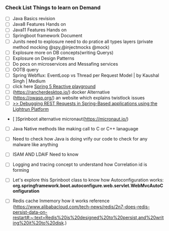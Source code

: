 ### Check List Things to learn on Demand
- [ ] Java Basics revision
- [ ] Java8 Features Hands on
- [ ] Java11 Features Hands on
- [ ] Springboot framework Document
- [ ] Junits need to explosure need to do pratice all types layers (private method mocking @spy,@injectmocks @mock)
- [ ] Explosure more on DB concepts(writing Querys)
- [ ] Explosure on Design Patterns
- [ ] Do pocs on microservices and Messafing services
- [ ] OOTB query
- [ ] Spring Webflux: EventLoop vs Thread per Request Model | by Kaushal Singh | Medium
- [ ] click here [Spring 5 Reactive playground](https://github.com/rajadileepkolli/spring-reactive-sample)
- [ ] (https://rancherdesktop.io/) docker Alternative
- [ ] (https://owasp.org/) an website which explains twistlock issues
- [ ] [>> Debugging REST Requests in Spring-Based applications using the Lightrun Platform](https://lightrun.com/debugging-rest-calls-in-spring-using-lightrun/?utm_source=baeldung&utm_medium=referral&utm_campaign=blurbs&utm_content=REST)
- [ ]Sprinboot alternative micronaut(https://micronaut.io/)
- [ ] Java Native methods like making call to C or C++ lanaguage
- [ ] Need to check how Java is doing vrify our code to check for any malware like anything
- [ ] ISAM AND LDAIF Need to know
- [ ] Logging and tracing concept to understand how Correlation id is forming 
- [ ] Let's explore this Sprinboot class to know how Autoconfiguration works: **org.springframework.boot.autoconfigure.web.servlet.WebMvcAutoConfiguration**
- [ ] Redis cache Inmemory how it works reference (https://www.alibabacloud.com/tech-news/redis/2n7-does-redis-persist-data-on-restart#:~:text=Redis%20is%20designed%20to%20persist,and%20writing%20it%20to%20disk.)

